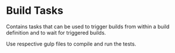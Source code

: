 # Build Tasks
Contains tasks that can be used to trigger builds from within a build definition and to wait for triggered builds.

Use respective gulp files to compile and run the tests. 
